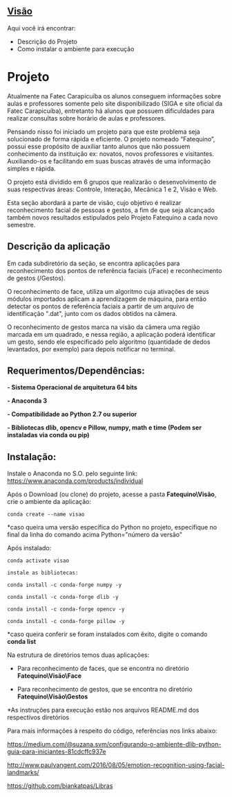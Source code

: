 ## [Visão](https://fatequino.com.br/construcao-do-fatequino/visao/)

Aqui você irá encontrar:
- Descrição do Projeto
- Como instalar o ambiente para execução

# Projeto

Atualmente na Fatec Carapicuíba os alunos conseguem informações sobre aulas e
professores somente pelo site disponibilizado (SIGA e site oficial da Fatec Carapicuíba),
entretanto há alunos que possuem dificuldades para realizar consultas sobre horário de aulas e
professores.

Pensando nisso foi iniciado um projeto para que este problema seja solucionado de forma rápida e eficiente. O projeto nomeado “Fatequino”, possui esse propósito de auxiliar tanto alunos que não possuem conhecimento da instituição ex: novatos, novos professores e visitantes. Auxiliando-os e facilitando em suas buscas através de uma informação simples e
rápida.

O projeto está dividido em 6 grupos que realizarão o desenvolvimento de suas
respectivas áreas: Controle, Interação, Mecânica 1 e 2, Visão e Web.

Esta seção abordará a parte de visão, cujo objetivo é realizar
reconhecimento facial de pessoas e gestos, a fim de que seja alcançado também novos resultados estipulados pelo Projeto Fatequino a cada novo semestre.

## Descrição da aplicação

Em cada subdiretório da seção, se encontra aplicações para reconhecimento dos pontos de referência faciais (/Face) e reconhecimento de gestos (/Gestos).

O reconhecimento de face, utiliza um algoritmo cuja ativações de seus módulos importados aplicam a aprendizagem de máquina, para então detectar os pontos de referência faciais a partir de um arquivo de identificação ".dat", junto com os dados obtidos na câmera.

O reconhecimento de gestos marca na visão da câmera uma região marcada em um quadrado, e nessa região, a aplicação poderá  identificar um gesto, sendo ele especificado pelo algoritmo (quantidade de dedos levantados, por exemplo) para depois notificar no terminal.

## Requerimentos/Dependências:

**- Sistema Operacional de arquitetura 64 bits**

**- Anaconda 3**

**- Compatibilidade ao Python 2.7 ou superior**

**- Bibliotecas dlib, opencv e Pillow, numpy, math e time (Podem ser instaladas via conda ou pip)**


## Instalação:

Instale o Anaconda no S.O. pelo seguinte link:
<https://www.anaconda.com/products/individual>

Após o Download (ou clone) do projeto, acesse a pasta **Fatequino\Visão**, crie o ambiente da aplicação:

	conda create --name visao

*caso queira uma versão específica do Python no projeto, especifique no final da linha do comando acima Python="número da versão"

Após instalado:
	
	conda activate visao

	instale as bibliotecas:

	conda install -c conda-forge numpy -y

	conda install -c conda-forge dlib -y

	conda install -c conda-forge opencv -y

	conda install -c conda-forge pillow -y


*caso queira conferir se foram instalados com êxito, digite o comando **conda list**


Na estrutura de diretórios temos duas aplicações:
	
- Para reconhecimento de faces, que se encontra no diretório **Fatequino\Visão\Face**

- Para reconhecimento de gestos, que se encontra no diretório **Fatequino\Visão\Gestos**


*As instruções para execução estão nos arquivos README.md dos respectivos diretórios


Para mais informações à respeito do código, referências nos links abaixo:

<https://medium.com/@suzana.svm/configurando-o-ambiente-dlib-python-guia-para-iniciantes-81cdcffc937e>

<http://www.paulvangent.com/2016/08/05/emotion-recognition-using-facial-landmarks/>

<https://github.com/biankatpas/Libras>